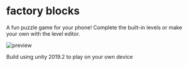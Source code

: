 # factory blocks

A fun puzzle game for your phone! Complete the built-in levels or make your own with the level editor.

![preview]()

Build using unity 2019.2 to play on your own device


